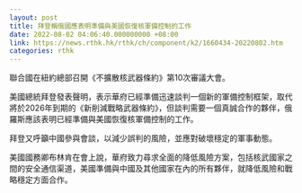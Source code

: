 ```yaml
---
layout: post
title: 拜登稱俄國應表明準備與美國恢復核軍備控制的工作
date: 2022-08-02 04:06:40.000000000 +08:00
link: https://news.rthk.hk/rthk/ch/component/k2/1660434-20220802.htm
categories: rthk
---
```


聯合國在紐約總部召開《不擴散核武器條約》第10次審議大會。

美國總統拜登發表聲明，表示華府已經準備迅速談判一個新的軍備控制框架，取代將於2026年到期的《新削減戰略武器條約》，但談判需要一個真誠合作的夥伴，俄羅斯應該表明已經準備與美國恢復核軍備控制的工作。

拜登又呼籲中國參與會談，以減少誤判的風險，並應對破壞穩定的軍事動態。

美國國務卿布林肯在會上說，華府致力尋求全面的降低風險方案，包括核武國家之間的安全通信渠道，美國準備與中國及其他國家在內的所有夥伴，就降低風險和戰略穩定方面合作。
